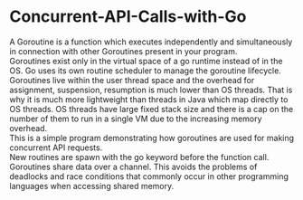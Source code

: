 # Concurrent-API-Calls-with-Go
A Goroutine is a function which executes independently and simultaneously in connection with other Goroutines present in your program. 
<br>
Goroutines exist only in the virtual space of a go runtime instead of in the OS. Go uses its own routine scheduler to manage the goroutine lifecycle. Goroutines live within the user thread space and the overhead for assignment, suspension, resumption is much lower than OS threads. That is why it is much more lightweight than threads in Java which map directly to OS threads. OS threads have large fixed stack size and there is a cap on the number of them to run in a single VM due to the increasing memory overhead.
<br> 
 This is a simple program demonstrating how goroutines are used for making concurrent API requests. <br>
 New routines are spawn with the go keyword before the function call. Goroutines share data over a channel. This avoids the problems of deadlocks and race conditions that commonly occur in other programming languages when accessing shared memory.
